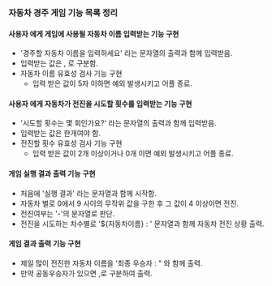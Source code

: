 ### 자동차 경주 게임 기능 목록 정리

#### 사용자 에게 게임에 사용될 자동차 이름 입력받는 기능 구현
- '경주할 자동차 이름을 입력하세요' 라는 문자열의 출력과 함께 입력받음.
- 입력받는 값은 , 로 구분함.
- 자동차 이름 유효성 검사 기능 구현
  - 입력 받은 값이 5자 이하면 예외 발생시키고 어플 종료.

#### 사용자 에게 자동차가 전진을 시도할 횟수를 입력받는 기능 구현
- '시도할 횟수는 몇 회인가요?' 라는 문자열의 출력과 함께 입력받음.
- 입력받는 값은 한개여야 함.
- 전진할 횟수 유효성 검사 기능 구현
  - 입력 받은 값이 2개 이상이거나 0개 이면 예외 발생시키고 어플 종료.

 
#### 게임 실행 결과 출력 기능 구현
- 처음에 '실행 결과' 라는 문자열과 함께 시작함.
- 자동차 별로 0에서 9 사이의 무작위 값을 구한 후 그 값이 4 이상이면 전진.
- 전진여부는 '-'의 문자열로 판단.
- 전진을 시도하는 차수별로 '${자동차이름} : ' 문자열과 함께 자동차 전진 상황 출력.


#### 게임 결과 출력 기능 구현
- 제일 많이 전진한 자동차 이름을 '최종 우승자 : " 와 함께 출력.
- 만약 공동우승자가 있으면 ,로 구분하여 출력.

